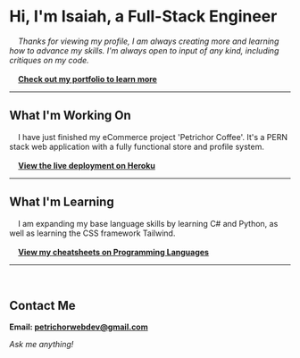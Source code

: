 # Hi, I'm Isaiah, a Full-Stack Engineer

&nbsp;&nbsp;&nbsp;&nbsp;_Thanks for viewing my profile, I am always creating more
and learning how to advance my skills. I'm always open to input of any kind,
including critiques on my code._
<br><br>
&nbsp;&nbsp;&nbsp;&nbsp;**[Check out my portfolio to learn more](https://isaiahpetrichor.github.io/Portfolio/)**
<br />

---

## What I'm Working On

&nbsp;&nbsp;&nbsp;&nbsp;I have just finished my eCommerce project 'Petrichor
Coffee'. It's a PERN stack web application with a fully functional store and
profile system.
<br><br>
&nbsp;&nbsp;&nbsp;&nbsp;**[View the live deployment on Heroku](https://petrichor-coffee.herokuapp.com/)**
<br />

---

## What I'm Learning

&nbsp;&nbsp;&nbsp;&nbsp;I am expanding my base language skills by learning C#
and Python, as well as learning the CSS framework Tailwind.
<br><br>
&nbsp;&nbsp;&nbsp;&nbsp;**[View my cheatsheets on Programming Languages](https://github.com/IsaiahPetrichor/CheetSheets/tree/main/_Languages)**
<br />

---

<br />

## Contact Me

**Email: <petrichorwebdev@gmail.com>**

_Ask me anything!_
